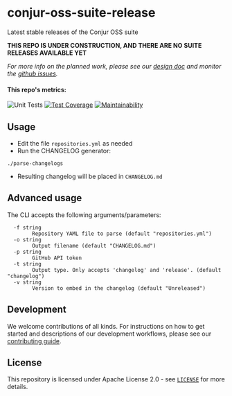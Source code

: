 # conjur-oss-suite-release
Latest stable releases of the Conjur OSS suite

**THIS REPO IS UNDER CONSTRUCTION, AND THERE ARE NO SUITE RELEASES AVAILABLE YET**

_For more info on the planned work, please see our [design doc](https://github.com/cyberark/conjur/blob/master/design/oss_suite_release.md)
and monitor the [github issues](https://github.com/cyberark/conjur-oss-suite-release/issues)._

#### This repo's metrics:
![Unit Tests](https://github.com/cyberark/conjur-oss-suite-release/workflows/Test/badge.svg) [![Test Coverage](https://api.codeclimate.com/v1/badges/31060f348b29c7f5d02b/test_coverage)](https://codeclimate.com/repos/5e2b43bf92af05714c00b172/test_coverage) [![Maintainability](https://api.codeclimate.com/v1/badges/31060f348b29c7f5d02b/maintainability)](https://codeclimate.com/repos/5e2b43bf92af05714c00b172/maintainability)

## Usage

- Edit the file `repositories.yml` as needed
- Run the CHANGELOG generator:
```
./parse-changelogs
```
- Resulting changelog will be placed in `CHANGELOG.md`

## Advanced usage

The CLI accepts the following arguments/parameters:
```
  -f string
        Repository YAML file to parse (default "repositories.yml")
  -o string
        Output filename (default "CHANGELOG.md")
  -p string
        GitHub API token
  -t string
        Output type. Only accepts 'changelog' and 'release'. (default "changelog")
  -v string
        Version to embed in the changelog (default "Unreleased")
```

## Development
We welcome contributions of all kinds. For instructions on how to get started and
descriptions of our development workflows, please see our [contributing guide](CONTRIBUTING.md).

## License

This repository is licensed under Apache License 2.0 - see [`LICENSE`](LICENSE) for more details.
